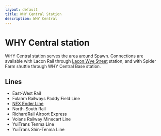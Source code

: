 ```yaml
---
layout: default
title: WHY Central Station
description: WHY Central
---
```


# WHY Central station

WHY Central station serves the area around Spawn. Connections are available with
Lacon Rail through [Lacon Wye Street](rail-stations/lcn-wye-street) station, and with Spider Farm shuttle through
WHY Central Base station.

## Lines

- East-West Rail
- Fulahm Railways Paddy Field Line
- [NEX Ender Line](/rail-lines/nex-ender-line)
- North-South Rail
- RichardRail Airport Express
- Volans Railway Minecart Line
- YuiTrans Tenma Line
- YuiTrans Shin-Tenma Line
